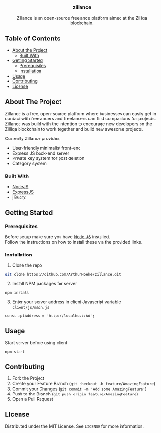 <p align="center">
  <h3 align="center">zillance</h3>

  <p align="center">
    Zillance is an open-source freelance platform aimed at the Zilliqa blockchain.
  </p>
</p>



<!-- TABLE OF CONTENTS -->
## Table of Contents

* [About the Project](#about-the-project)
  * [Built With](#built-with)
* [Getting Started](#getting-started)
  * [Prerequisites](#prerequisites)
  * [Installation](#installation)
* [Usage](#usage)
* [Contributing](#contributing)
* [License](#license)



<!-- ABOUT THE PROJECT -->
## About The Project

Zillance is a free, open-source platform where businesses can easily get in contact with freelancers and freelancers can find companions for projects. Zillance was build with the intention to encourage new developers on the Zilliqa blockchain to work together and build new awesome projects.

Currently Zillance provides;
* User-friendly minimalist front-end
* Express JS back-end server
* Private key system for post deletion
* Category system

### Built With
* [NodeJS](https://nodejs.org/en/)
* [ExpressJS](https://expressjs.com/)
* [jQuery](https://jquery.com/)

## Getting Started

### Prerequisites

Before setup make sure you have [Node JS](https://nodejs.org/en/download/) installed.<br />
Follow the instructions on how to install these via the provided links.

### Installation

1. Clone the repo
```sh
git clone https://github.com/ArthurHoeke/zillance.git
```
2. Install NPM packages for server
```sh
npm install
```
3. Enter your server address in client Javascript variable `client/js/main.js`
```JS
const apiAddress = "http://localhost:80";
```



<!-- USAGE EXAMPLES -->
## Usage

Start server before using client
```sh
npm start
```

<!-- CONTRIBUTING -->
## Contributing

1. Fork the Project
2. Create your Feature Branch (`git checkout -b feature/AmazingFeature`)
3. Commit your Changes (`git commit -m 'Add some AmazingFeature'`)
4. Push to the Branch (`git push origin feature/AmazingFeature`)
5. Open a Pull Request

<!-- LICENSE -->
## License

Distributed under the MIT License. See `LICENSE` for more information.
